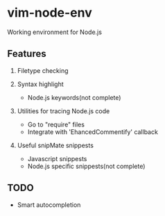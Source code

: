 vim-node-env
============
Working environment for Node.js

Features
--------
1. Filetype checking
2. Syntax highlight
	- Node.js keywords(not complete)

3. Utilities for tracing Node.js code
    - Go to "require" files
    - Integrate with 'EhancedCommentify' callback

4. Useful snipMate snippests
	- Javascript snippests
	- Node.js specific snippests(not complete)

TODO
----
- Smart autocompletion

